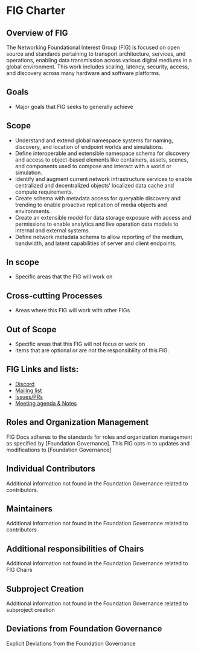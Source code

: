 # FIG Charter


## Overview of FIG

The Networking Foundational Interest Group (FIG) is focused on open source and standards pertaining to transport architecture, services, and operations, enabling data transmission across various digital mediums in a global environment. This work includes scaling, latency, security, access, and discovery across many hardware and software platforms.

## Goals

- Major goals that FIG seeks to generally achieve

## Scope

* Understand and extend global namespace systems for naming, discovery, and location of endpoint worlds and simulations.
* Define interoperable and extensible namespace schema for discovery and access to object-based elements like containers, assets, scenes, and components used to compose and interact with a world or simulation.
* Identify and augment current network infrastructure services to enable centralized and decentralized objects’ localized data cache and compute requirements.
* Create schema with metadata access for queryable discovery and trending to enable proactive replication of media objects and environments. 
* Create an extensible model for data storage exposure with access and permissions to enable analytics and live operation data models to internal and external systems.
* Define network metadata schema to allow reporting of the medium, bandwidth, and latent capabilities of server and client endpoints.

## In scope

- Specific areas that the FIG will work on

## Cross-cutting Processes

- Areas where this FIG will work with other FIGs

## Out of Scope

- Specific areas that this FIG will not focus or work on
- Items that are optional or are not the responsibility of this FIG.

## FIG Links and lists:

- [Discord](https://discord.gg/openmetaverse)
- [Mailing list](https://lists.openmv.org/g/fig-networking)
- [Issues/PRs](https://github.com/Open-MV/fig-networking/issues)
- [Meeting agenda & Notes](https://github.com/Open-MV/fig-networking/discussions/categories/meetings)

## Roles and Organization Management

FIG Docs adheres to the standards for roles and organization management as specified by [Foundation Governance].
This FIG opts in to updates and modifications to [Foundation Governance]

## Individual Contributors

Additional information not found in the Foundation Governance related to contributors.

## Maintainers

Additional information not found in the Foundation Governance related to contributors

## Additional responsibilities of Chairs

Additional information not found in the Foundation Governance related to FIG Chairs

## Subproject Creation

Additional information not found in the Foundation Governance related to subproject creation

## Deviations from Foundation Governance

Explicit Deviations from the Foundation Governance